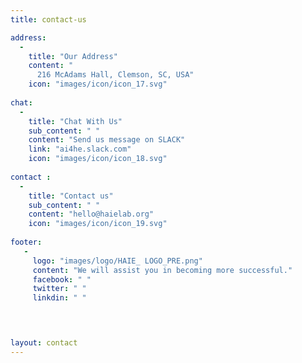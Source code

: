 ```yaml
---
title: contact-us

address: 
  -
    title: "Our Address"
    content: "
      216 McAdams Hall, Clemson, SC, USA"
    icon: "images/icon/icon_17.svg"
      
chat: 
  -
    title: "Chat With Us"
    sub_content: " "
    content: "Send us message on SLACK"
    link: "ai4he.slack.com"
    icon: "images/icon/icon_18.svg"
      
contact : 
  -
    title: "Contact us"
    sub_content: " "
    content: "hello@haielab.org"
    icon: "images/icon/icon_19.svg"
    
footer:
   - 
     logo: "images/logo/HAIE_ LOGO_PRE.png"
     content: "We will assist you in becoming more successful."
     facebook: " "
     twitter: " "
     linkdin: " "



  
layout: contact
---
```

